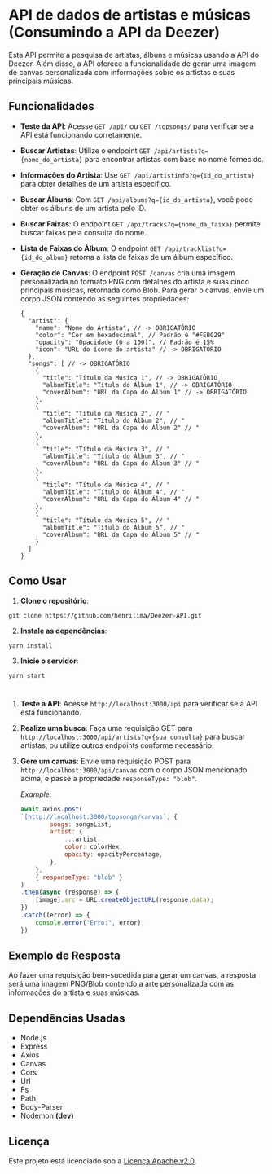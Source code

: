 # API de dados de artistas e músicas (Consumindo a API da Deezer)
Esta API permite a pesquisa de artistas, álbuns e músicas usando a API do Deezer. Além disso, a API oferece a funcionalidade de gerar uma imagem de canvas personalizada com informações sobre os artistas e suas principais músicas.

## Funcionalidades
- **Teste da API**: Acesse `GET /api/` ou `GET /topsongs/` para verificar se a API está funcionando corretamente.
- **Buscar Artistas**: Utilize o endpoint `GET /api/artists?q={nome_do_artista}` para encontrar artistas com base no nome fornecido.
- **Informações do Artista**: Use `GET /api/artistinfo?q={id_do_artista}` para obter detalhes de um artista específico.
- **Buscar Álbuns**: Com `GET /api/albums?q={id_do_artista}`, você pode obter os álbuns de um artista pelo ID.
- **Buscar Faixas**: O endpoint `GET /api/tracks?q={nome_da_faixa}` permite buscar faixas pela consulta do nome.
- **Lista de Faixas do Álbum**: O endpoint `GET /api/tracklist?q={id_do_album}` retorna a lista de faixas de um álbum específico.
- **Geração de Canvas**: O endpoint `POST /canvas` cria uma imagem personalizada no formato PNG com detalhes do artista e suas cinco principais músicas, retornada como Blob. Para gerar o canvas, envie um corpo JSON contendo as seguintes propriedades:

  ```json5
  {
    "artist": {
      "name": "Nome do Artista", // -> OBRIGATÓRIO
      "color": "Cor em hexadecimal", // Padrão é "#FEB029"
      "opacity": "Opacidade (0 a 100)", // Padrão é 15%
      "icon": "URL do ícone do artista" // -> OBRIGATÓRIO
    },
    "songs": [ // -> OBRIGATÓRIO
      {
        "title": "Título da Música 1", // -> OBRIGATÓRIO
        "albumTitle": "Título do Álbum 1", // -> OBRIGATÓRIO
        "coverAlbum": "URL da Capa do Álbum 1" // -> OBRIGATÓRIO
      },
      {
        "title": "Título da Música 2", // "
        "albumTitle": "Título do Álbum 2", // "
        "coverAlbum": "URL da Capa do Álbum 2" // "
      },
      {
        "title": "Título da Música 3", // "
        "albumTitle": "Título do Álbum 3", // "
        "coverAlbum": "URL da Capa do Álbum 3" // "
      },
      {
        "title": "Título da Música 4", // "
        "albumTitle": "Título do Álbum 4", // "
        "coverAlbum": "URL da Capa do Álbum 4" // "
      },
      {
        "title": "Título da Música 5", // "
        "albumTitle": "Título do Álbum 5", // "
        "coverAlbum": "URL da Capa do Álbum 5" // "
      }
    ]
  }
  ```

## Como Usar
1. **Clone o repositório**:
 ```
 git clone https://github.com/henrilima/Deezer-API.git
 ```

2. **Instale as dependências**:
 ```
 yarn install
 ```

3. **Inicie o servidor**:
 ```
 yarn start
 ```

#

1. **Teste a API**:
Acesse `http://localhost:3000/api` para verificar se a API está funcionando.

1. **Realize uma busca**:
Faça uma requisição GET para `http://localhost:3000/api/artists?q={sua_consulta}` para buscar artistas, ou utilize outros endpoints conforme necessário.

1. **Gere um canvas**:
Envie uma requisição POST para `http://localhost:3000/api/canvas` com o corpo JSON mencionado acima, e passe a propriedade `responseType: "blob"`.

    *Example:*
    ```js
    await axios.post(
    `[http://localhost:3000/topsongs/canvas`, {
            songs: songsList,
            artist: {
                ...artist,
                color: colorHex,
                opacity: opacityPercentage,
            },
        },
        { responseType: "blob" }
    )
    .then(async (response) => {
        [image].src = URL.createObjectURL(response.data);
    })
    .catch((error) => {
        console.error("Erro:", error);
    })
    ```

## Exemplo de Resposta
Ao fazer uma requisição bem-sucedida para gerar um canvas, a resposta será uma imagem PNG/Blob contendo a arte personalizada com as informações do artista e suas músicas.

## Dependências Usadas
- Node.js
- Express
- Axios
- Canvas
- Cors
- Url
- Fs
- Path
- Body-Parser
- Nodemon **(dev)**

## Licença
Este projeto está licenciado sob a [Licença Apache v2.0](LICENSE).